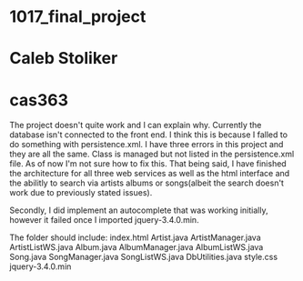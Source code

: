 # 1017_final_project
# Caleb Stoliker
# cas363

The project doesn't quite work and I can explain why. Currently the database isn't connected to the front end.  I think this is because I falled to do something with persistence.xml.  I have three errors in this project and they are all the same. Class is managed but not listed in the persistence.xml file.  As of now I'm not sure how to fix this.  That being said, I have finished the architecture for all three web services as well as the html interface and the abilitly to search via artists albums or songs(albeit the search doesn't work due to previously stated issues).

Secondly, I did implement an autocomplete that was working initially, however it failed once I imported jquery-3.4.0.min.

The folder should include:
  index.html
  Artist.java
  ArtistManager.java
  ArtistListWS.java
  Album.java
  AlbumManager.java
  AlbumListWS.java
  Song.java
  SongManager.java
  SongListWS.java
  DbUtilities.java
  style.css
  jquery-3.4.0.min
